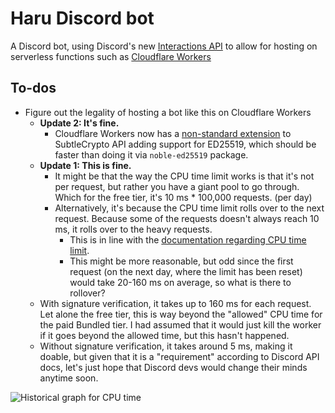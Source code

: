 # Haru Discord bot

A Discord bot, using Discord's new [Interactions API][1] to allow for hosting on
serverless functions such as [Cloudflare Workers][2]

## To-dos

- Figure out the legality of hosting a bot like this on Cloudflare Workers
  - **Update 2: It's fine.**
    - Cloudflare Workers now has a [non-standard extension][4] to SubtleCrypto
      API adding support for ED25519, which should be faster than doing it via
      `noble-ed25519` package.
  - **Update 1: This is fine.**
    - It might be that the way the CPU time limit works is that it's not per
      request, but rather you have a giant pool to go through. Which for the
      free tier, it's 10 ms * 100,000 requests. (per day)
    - Alternatively, it's because the CPU time limit rolls over to the next
      request. Because some of the requests doesn't always reach 10 ms, it
      rolls over to the heavy requests.
      - This is in line with the [documentation regarding CPU time limit][3].
      - This might be more reasonable, but odd since the first request (on the
        next day, where the limit has been reset) would take 20-160 ms on
        average, so what is there to rollover?
  - With signature verification, it takes up to 160 ms for each request. Let
    alone the free tier, this is way beyond the "allowed" CPU time for the paid
    Bundled tier. I had assumed that it would just kill the worker if it goes
    beyond the allowed time, but this hasn't happened.
  - Without signature verification, it takes around 5 ms, making it doable, but
    given that it is a "requirement" according to Discord API docs, let's just
    hope that Discord devs would change their minds anytime soon.

![Historical graph for CPU time](https://cdn.discordapp.com/attachments/335095954082365441/787006742621454357/unknown.png)

[1]: https://github.com/discord/discord-api-docs/blob/feature/interactions/docs/interactions/Slash_Commands.md
[2]: https://workers.cloudflare.com/
[3]: https://developers.cloudflare.com/workers/learning/metrics-and-analytics#cpu-time
[4]: https://community.cloudflare.com/t/2021-6-25-workers-runtime-release-notes/281775
